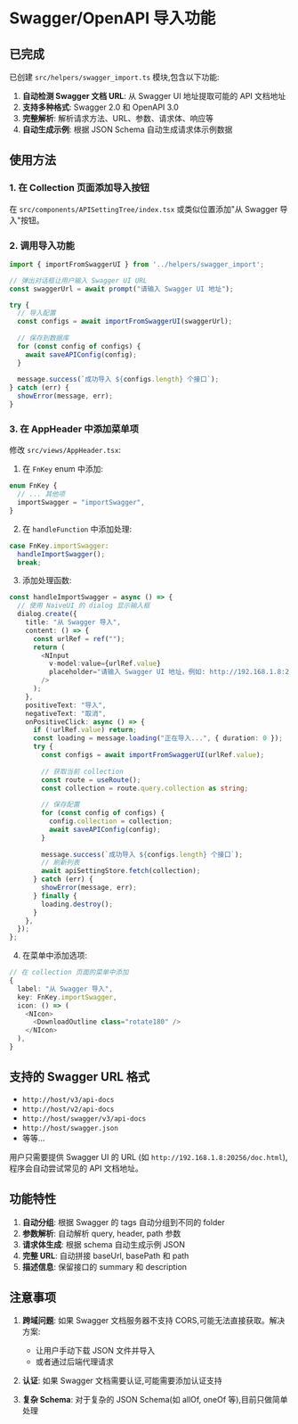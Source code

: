# Swagger/OpenAPI 导入功能

## 已完成

已创建 `src/helpers/swagger_import.ts` 模块,包含以下功能:

1. **自动检测 Swagger 文档 URL**: 从 Swagger UI 地址提取可能的 API 文档地址
2. **支持多种格式**: Swagger 2.0 和 OpenAPI 3.0
3. **完整解析**: 解析请求方法、URL、参数、请求体、响应等
4. **自动生成示例**: 根据 JSON Schema 自动生成请求体示例数据

## 使用方法

### 1. 在 Collection 页面添加导入按钮

在 `src/components/APISettingTree/index.tsx` 或类似位置添加"从 Swagger 导入"按钮。

### 2. 调用导入功能

```typescript
import { importFromSwaggerUI } from '../helpers/swagger_import';

// 弹出对话框让用户输入 Swagger UI URL
const swaggerUrl = await prompt("请输入 Swagger UI 地址");

try {
  // 导入配置
  const configs = await importFromSwaggerUI(swaggerUrl);
  
  // 保存到数据库
  for (const config of configs) {
    await saveAPIConfig(config);
  }
  
  message.success(`成功导入 ${configs.length} 个接口`);
} catch (err) {
  showError(message, err);
}
```

### 3. 在 AppHeader 中添加菜单项

修改 `src/views/AppHeader.tsx`:

1. 在 `FnKey` enum 中添加:
```typescript
enum FnKey {
  // ... 其他项
  importSwagger = "importSwagger",
}
```

2. 在 `handleFunction` 中添加处理:
```typescript
case FnKey.importSwagger:
  handleImportSwagger();
  break;
```

3. 添加处理函数:
```typescript
const handleImportSwagger = async () => {
  // 使用 NaiveUI 的 dialog 显示输入框
  dialog.create({
    title: "从 Swagger 导入",
    content: () => {
      const urlRef = ref("");
      return (
        <NInput
          v-model:value={urlRef.value}
          placeholder="请输入 Swagger UI 地址，例如: http://192.168.1.8:20256/doc.html"
        />
      );
    },
    positiveText: "导入",
    negativeText: "取消",
    onPositiveClick: async () => {
      if (!urlRef.value) return;
      const loading = message.loading("正在导入...", { duration: 0 });
      try {
        const configs = await importFromSwaggerUI(urlRef.value);
        
        // 获取当前 collection
        const route = useRoute();
        const collection = route.query.collection as string;
        
        // 保存配置
        for (const config of configs) {
          config.collection = collection;
          await saveAPIConfig(config);
        }
        
        message.success(`成功导入 ${configs.length} 个接口`);
        // 刷新列表
        await apiSettingStore.fetch(collection);
      } catch (err) {
        showError(message, err);
      } finally {
        loading.destroy();
      }
    },
  });
};
```

4. 在菜单中添加选项:
```typescript
// 在 collection 页面的菜单中添加
{
  label: "从 Swagger 导入",
  key: FnKey.importSwagger,
  icon: () => (
    <NIcon>
      <DownloadOutline class="rotate180" />
    </NIcon>
  ),
}
```

## 支持的 Swagger URL 格式

- `http://host/v3/api-docs`
- `http://host/v2/api-docs`
- `http://host/swagger/v3/api-docs`
- `http://host/swagger.json`
- 等等...

用户只需要提供 Swagger UI 的 URL (如 `http://192.168.1.8:20256/doc.html`),
程序会自动尝试常见的 API 文档地址。

## 功能特性

1. **自动分组**: 根据 Swagger 的 tags 自动分组到不同的 folder
2. **参数解析**: 自动解析 query, header, path 参数
3. **请求体生成**: 根据 schema 自动生成示例 JSON
4. **完整 URL**: 自动拼接 baseUrl, basePath 和 path
5. **描述信息**: 保留接口的 summary 和 description

## 注意事项

1. **跨域问题**: 如果 Swagger 文档服务器不支持 CORS,可能无法直接获取。解决方案:
   - 让用户手动下载 JSON 文件并导入
   - 或者通过后端代理请求

2. **认证**: 如果 Swagger 文档需要认证,可能需要添加认证支持

3. **复杂 Schema**: 对于复杂的 JSON Schema(如 allOf, oneOf 等),目前只做简单处理
